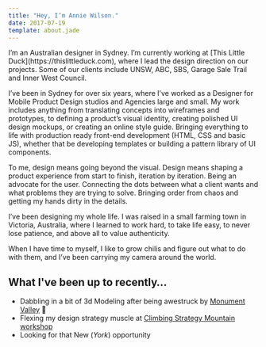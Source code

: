 ```yaml
---
title: "Hey, I’m Annie Wilson."
date: 2017-07-19
template: about.jade
---
```


<p class="large">I’m an Australian designer in Sydney. I’m currently working at [This Little Duck](https://thislittleduck.com), where I lead the design direction on our projects. Some of our clients include UNSW, ABC, SBS, Garage Sale Trail and Inner West Council.</p>

I’ve been in Sydney for over six years, where I’ve worked as a Designer for Mobile Product Design studios and Agencies large and small. My work includes anything from translating concepts into wireframes and prototypes, to defining a product’s visual identity, creating polished UI design mockups, or creating an online style guide. Bringing everything to life with production ready front-end development (HTML, CSS and basic JS), whether that be developing templates or building a pattern library of UI components.

To me, design means going beyond the visual. Design means shaping a product experience from start to finish, iteration by iteration. Being an advocate for the user. Connecting the dots between what a client wants and what problems they are trying to solve. Bringing order from chaos and getting my hands dirty in the details.

I’ve been designing my whole life. I was raised in a small farming town in Victoria, Australia, where I learned to work hard, to take life easy, to never lose patience, and above all to value authenticity.

When I have time to myself, I like to grow chilis and figure out what to do with them, and I’ve been carrying my camera around the world.

## What I've been up to recently…

* Dabbling in a bit of 3d Modeling after being awestruck by [Monument Valley](https://www.monumentvalleygame.com/) 🙌
* Flexing my design strategy muscle at [Climbing Strategy Mountain workshop](https://www.eventbrite.com.au/e/climbing-strategy-mountain-mindset-and-tools-to-amplify-your-value-tickets-33446973799#)
* Looking for that New (*York*) opportunity
